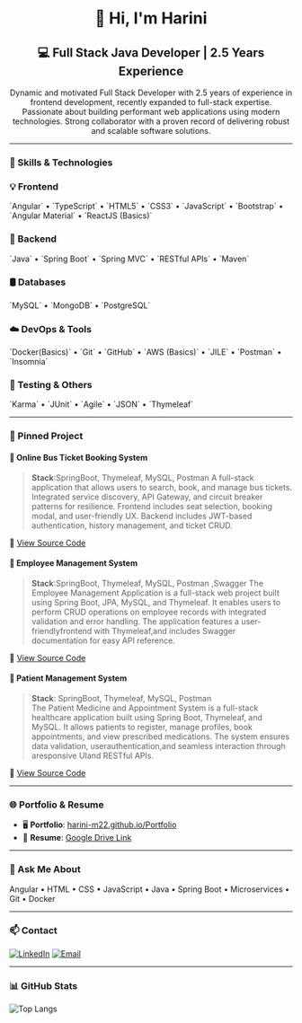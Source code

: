 <h1 align="center">👋 Hi, I'm Harini</h1>
<h2 align="center">💻 Full Stack Java Developer | 2.5 Years Experience </h2>

<p align="center">
Dynamic and motivated Full Stack Developer with 2.5 years of experience in frontend development, recently expanded to full-stack expertise. Passionate about building performant web applications using modern technologies. Strong collaborator with a proven record of delivering robust and scalable software solutions.
</p>

---

### 🔧 Skills & Technologies

<h3>💡 Frontend</h3>
`Angular` • `TypeScript` • `HTML5` • `CSS3` • `JavaScript` • `Bootstrap` • `Angular Material` • `ReactJS (Basics)`


<h3>🧩 Backend</h3>
`Java` • `Spring Boot` • `Spring MVC` • `RESTful APIs`  • `Maven`   

<h3>🛢️ Databases</h3>
`MySQL` • `MongoDB` • `PostgreSQL`

<h3>☁️ DevOps & Tools</h3>
`Docker(Basics)` • `Git` • `GitHub` • `AWS (Basics)` • `JILE` • `Postman` • `Insomnia`

<h3>🧪 Testing & Others</h3>
`Karma` • `JUnit` • `Agile` • `JSON` • `Thymeleaf`

---

### 📌 Pinned Project

#### 📌 Online Bus Ticket Booking System
> **Stack**:SpringBoot, Thymeleaf, MySQL, Postman
> A full-stack application that allows users to search, book, and manage bus tickets. Integrated service discovery, API Gateway, and circuit breaker patterns for resilience. Frontend includes seat selection, booking modal, and user-friendly UX. Backend includes JWT-based authentication, history management, and ticket CRUD.

🔗 [View Source Code](https://github.com/Harini-m22/Capstone)

#### 📌 Employee Management System
> **Stack**:SpringBoot, Thymeleaf, MySQL, Postman ,Swagger
> The Employee Management Application is a full-stack web project built using Spring Boot, JPA, MySQL, and Thymeleaf. It enables users to perform CRUD operations on employee records with integrated validation and error handling. The application features a user-friendlyfrontend with Thymeleaf,and includes Swagger documentation for easy API reference.

🔗 [View Source Code](https://github.com/Harini-m22/MiniProject-1)

#### 📌 Patient Management System
> **Stack**: SpringBoot, Thymeleaf, MySQL, Postman  
> The Patient Medicine and Appointment System is a full-stack healthcare application built using Spring Boot, Thymeleaf, and MySQL. It allows patients to register, manage profiles, book appointments, and view prescribed medications. The system ensures data validation, userauthentication,and seamless interaction through aresponsive UIand RESTful APIs.

🔗 [View Source Code](https://github.com/Harini-m22/Miniproject-2)

---

### 🌐 Portfolio & Resume

- 🖥️ **Portfolio**: [harini-m22.github.io/Portfolio](https://harini-m22.github.io/Portfolio/)
- 📄 **Resume**: [Google Drive Link](https://drive.google.com/file/d/13MDD9Fx3DKj6N_rrsuznKUU4eHo1-4Na/view?usp=sharing)

---

### 💬 Ask Me About
Angular • HTML • CSS • JavaScript • Java • Spring Boot • Microservices • Git • Docker

---

### 📫 Contact

[![LinkedIn](https://img.shields.io/badge/LinkedIn-blue?style=for-the-badge&logo=linkedin)](https://www.linkedin.com/in/harini-m-8b9261199/)
[![Email](https://img.shields.io/badge/Gmail-red?style=for-the-badge&logo=gmail)](mailto:harinimohan.2456@gmail.com)

---

### 📊 GitHub Stats

![Top Langs](https://github-readme-stats.vercel.app/api/top-langs/?username=harini-m22&layout=compact&theme=dracula)
